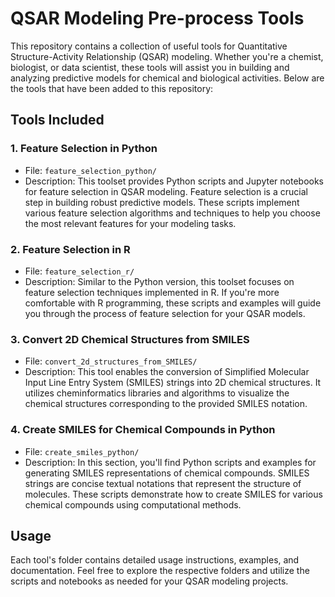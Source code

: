 # QSAR Modeling Pre-process Tools

This repository contains a collection of useful tools for Quantitative Structure-Activity Relationship (QSAR) modeling. Whether you're a chemist, biologist, or data scientist, these tools will assist you in building and analyzing predictive models for chemical and biological activities. Below are the tools that have been added to this repository:

## Tools Included

### 1. Feature Selection in Python

- File: `feature_selection_python/`
- Description: This toolset provides Python scripts and Jupyter notebooks for feature selection in QSAR modeling. Feature selection is a crucial step in building robust predictive models. These scripts implement various feature selection algorithms and techniques to help you choose the most relevant features for your modeling tasks.

### 2. Feature Selection in R

- File: `feature_selection_r/`
- Description: Similar to the Python version, this toolset focuses on feature selection techniques implemented in R. If you're more comfortable with R programming, these scripts and examples will guide you through the process of feature selection for your QSAR models.

### 3. Convert 2D Chemical Structures from SMILES

- File: `convert_2d_structures_from_SMILES/`
- Description: This tool enables the conversion of Simplified Molecular Input Line Entry System (SMILES) strings into 2D chemical structures. It utilizes cheminformatics libraries and algorithms to visualize the chemical structures corresponding to the provided SMILES notation.

### 4. Create SMILES for Chemical Compounds in Python

- File: `create_smiles_python/`
- Description: In this section, you'll find Python scripts and examples for generating SMILES representations of chemical compounds. SMILES strings are concise textual notations that represent the structure of molecules. These scripts demonstrate how to create SMILES for various chemical compounds using computational methods.

## Usage

Each tool's folder contains detailed usage instructions, examples, and documentation. Feel free to explore the respective folders and utilize the scripts and notebooks as needed for your QSAR modeling projects.
